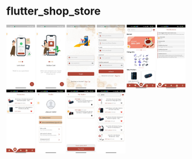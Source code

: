# flutter_shop_store

<img src="ShopAppScreenShotes/onBoarding_1.jpeg" width="15%"></img>
<img src="ShopAppScreenShotes/onBoarding_2.jpeg" width="15%"></img>
<img src="ShopAppScreenShotes/login.jpeg" width="15%"></img>
<img src="ShopAppScreenShotes/register.jpeg" width="15%"></img>
<img src="ShopAppScreenShotes/home.jpeg" width="15%"></img>
<img src="ShopAppScreenShotes/notification.jpeg" width="15%"></img>
<img src="ShopAppScreenShotes/favourite.jpeg" width="15%"></img>
<img src="ShopAppScreenShotes/profile.jpeg" width="15%"></img>
<img src="ShopAppScreenShotes/basket.jpeg" width="15%"></img>
<img src="ShopAppScreenShotes/search.jpeg" width="15%"></img>





